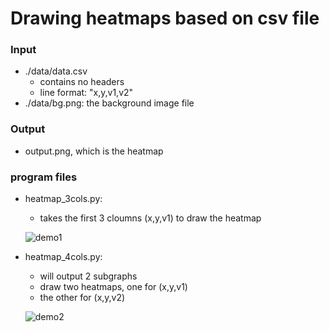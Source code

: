 # Drawing heatmaps based on csv file

### Input
- ./data/data.csv
    + contains no headers
    + line format: "x,y,v1,v2"
- ./data/bg.png: the background image file

### Output
- output.png, which is the heatmap

### program files
- heatmap_3cols.py:
    + takes the first 3 cloumns (x,y,v1) to draw the heatmap

    ![demo1](./pic/demo1.png)

- heatmap_4cols.py:
    + will output 2 subgraphs
    + draw two heatmaps, one for (x,y,v1)
    + the other for (x,y,v2)

    ![demo2](demo2.png)
